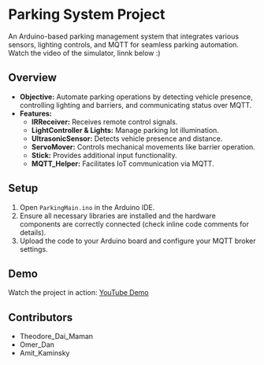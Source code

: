 # Parking System Project

An Arduino-based parking management system that integrates various sensors, lighting controls, and MQTT for seamless parking automation.
Watch the video of the simulator, linnk below :)

## Overview

- **Objective:** Automate parking operations by detecting vehicle presence, controlling lighting and barriers, and communicating status over MQTT.
- **Features:**
  - **IRReceiver:** Receives remote control signals.
  - **LightController & Lights:** Manage parking lot illumination.
  - **UltrasonicSensor:** Detects vehicle presence and distance.
  - **ServoMover:** Controls mechanical movements like barrier operation.
  - **Stick:** Provides additional input functionality.
  - **MQTT_Helper:** Facilitates IoT communication via MQTT.

## Setup

1. Open `ParkingMain.ino` in the Arduino IDE.
2. Ensure all necessary libraries are installed and the hardware components are correctly connected (check inline code comments for details).
3. Upload the code to your Arduino board and configure your MQTT broker settings.

## Demo

Watch the project in action: [YouTube Demo](https://youtu.be/7ftjWcbVuFA?si=QlNHWxdWnDBPtAW4)

## Contributors

- Theodore_Dai_Maman  
- Omer_Dan  
- Amit_Kaminsky

